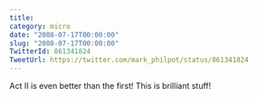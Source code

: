 ```yaml
---
title: 
category: micro
date: "2008-07-17T00:00:00"
slug: "2008-07-17T00:00:00"
TwitterId: 861341824
TweetUrl: https://twitter.com/mark_philpot/status/861341824
---
```


Act II is even better than the first! This is brilliant stuff!
